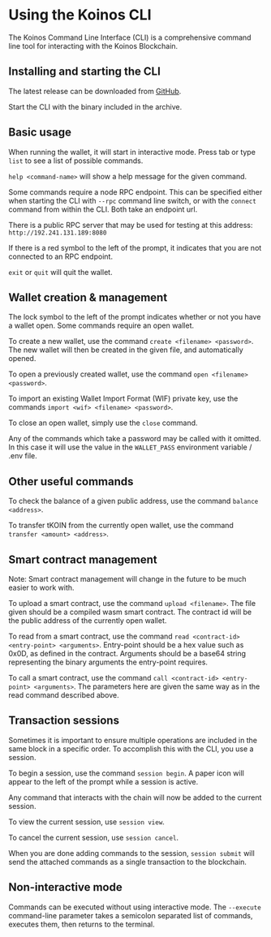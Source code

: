 # Using the Koinos CLI

The Koinos Command Line Interface (CLI) is a comprehensive command line tool for interacting with the Koinos Blockchain.

## Installing and starting the CLI

The latest release can be downloaded from [GitHub](https://github.com/koinos/koinos-cli).

Start the CLI with the binary included in the archive.

## Basic usage

When running the wallet, it will start in interactive mode. Press tab or type `list` to see a list of possible commands.

`help <command-name>` will show a help message for the given command.

Some commands require a node RPC endpoint. This can be specified either when starting the CLI with `--rpc` command line switch, or with the `connect` command from within the CLI. Both take an endpoint url.

There is a public RPC server that may be used for testing at this address: `http://192.241.131.189:8080`

If there is a red symbol to the left of the prompt, it indicates that you are not connected to an RPC endpoint.

`exit` or `quit` will quit the wallet.

## Wallet creation & management

The lock symbol to the left of the prompt indicates whether or not you have a wallet open. Some commands require an open wallet.

To create a new wallet, use the command `create <filename> <password>`. The new wallet will then be created in the given file, and automatically opened.

To open a previously created wallet, use the command `open <filename> <password>`.

To import an existing Wallet Import Format (WIF) private key, use the commands `import <wif> <filename> <password>`.

To close an open wallet, simply use the `close` command.

Any of the commands which take a password may be called with it omitted. In this case it will use the value in the `WALLET_PASS` environment variable / .env file.

## Other useful commands

To check the balance of a given public address, use the command `balance <address>`.

To transfer tKOIN from the currently open wallet, use the command `transfer <amount> <address>`.

## Smart contract management

Note: Smart contract management will change in the future to be much easier to work with.

To upload a smart contract, use the command `upload <filename>`. The file given should be a compiled wasm smart contract. The contract id will be the public address of the currently open wallet.

To read from a smart contract, use the command `read <contract-id> <entry-point> <arguments>`. Entry-point should be a hex value such as 0x0D, as defined in the contract. Arguments should be a base64 string representing the binary arguments the entry-point requires.

To call a smart contract, use the command `call <contract-id> <entry-point> <arguments>`. The parameters here are given the same way as in the read command described above.

## Transaction sessions

Sometimes it is important to ensure multiple operations are included in the same block in a specific order. To accomplish this with the CLI, you use a session.

To begin a session, use the command `session begin`. A paper icon will appear to the left of the prompt while a session is active.

Any command that interacts with the chain will now be added to the current session.

To view the current session, use `session view`.

To cancel the current session, use `session cancel`.

When you are done adding commands to the session, `session submit` will send the attached commands as a single transaction to the blockchain.

## Non-interactive mode

Commands can be executed without using interactive mode. The `--execute` command-line parameter takes a semicolon separated list of commands, executes them, then returns to the terminal.
